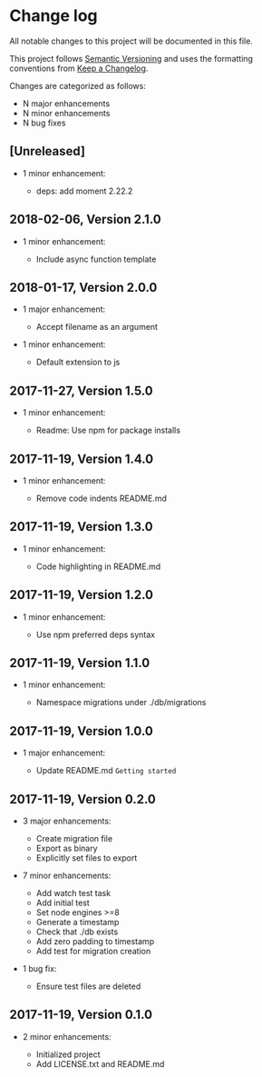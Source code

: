 # Change log

All notable changes to this project will be documented in this file.

This project follows [Semantic Versioning](http://semver.org/) and uses the formatting conventions from [Keep a Changelog](http://keepachangelog.com).

Changes are categorized as follows:

* N major enhancements
* N minor enhancements
* N bug fixes

## [Unreleased]

* 1 minor enhancement:

  * deps: add moment 2.22.2

## 2018-02-06, Version 2.1.0

* 1 minor enhancement:

  * Include async function template

## 2018-01-17, Version 2.0.0

* 1 major enhancement:

  * Accept filename as an argument

* 1 minor enhancement:

  * Default extension to js

## 2017-11-27, Version 1.5.0

* 1 minor enhancement:

  * Readme: Use npm for package installs

## 2017-11-19, Version 1.4.0

* 1 minor enhancement:

  * Remove code indents README.md

## 2017-11-19, Version 1.3.0

* 1 minor enhancement:

  * Code highlighting in README.md

## 2017-11-19, Version 1.2.0

* 1 minor enhancement:

  * Use npm preferred deps syntax

## 2017-11-19, Version 1.1.0

* 1 minor enhancement:

  * Namespace migrations under ./db/migrations

## 2017-11-19, Version 1.0.0

* 1 major enhancement:

  * Update README.md `Getting started`

## 2017-11-19, Version 0.2.0

* 3 major enhancements:

  * Create migration file
  * Export as binary
  * Explicitly set files to export

* 7 minor enhancements:

  * Add watch test task
  * Add initial test
  * Set node engines >=8
  * Generate a timestamp
  * Check that ./db exists
  * Add zero padding to timestamp
  * Add test for migration creation

* 1 bug fix:

  * Ensure test files are deleted

## 2017-11-19, Version 0.1.0

* 2 minor enhancements:

  * Initialized project
  * Add LICENSE.txt and README.md
